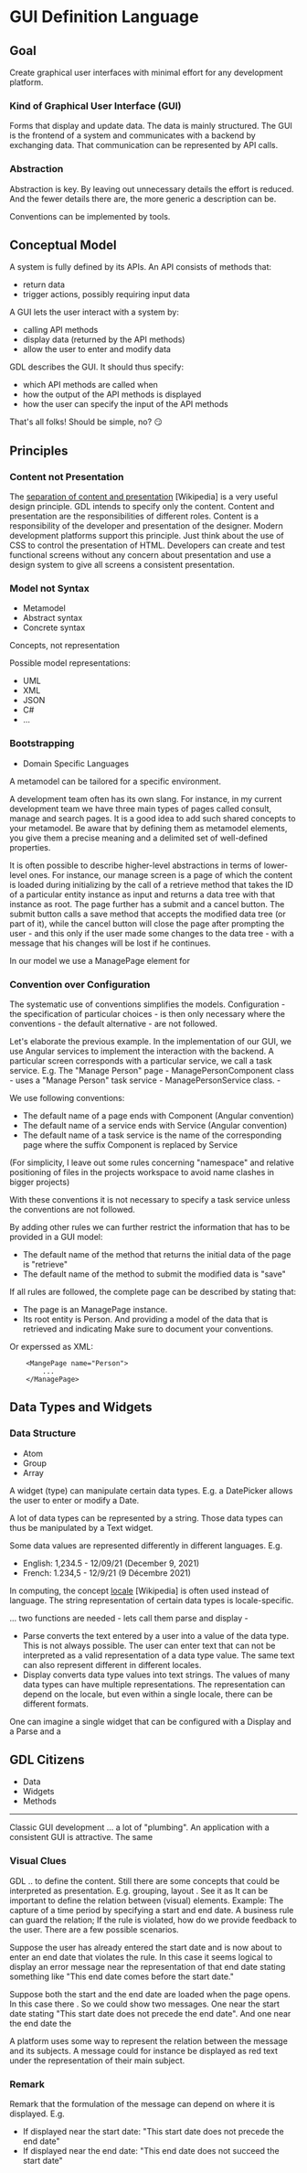 # GUI Definition Language
## Goal
Create graphical user interfaces with minimal effort for any development platform.

### Kind of Graphical User Interface (GUI)
Forms that display and update data. The data is mainly structured. 
The GUI is the frontend of a system and communicates with a backend by exchanging data. That communication can be represented by API calls.

### Abstraction
Abstraction is key. By leaving out unnecessary details the effort is reduced. And the fewer details there are, the more generic a description can be.

Conventions can be implemented by tools.

## Conceptual Model
A system is fully defined by its APIs.
An API consists of methods that:
- return data
- trigger actions, possibly requiring input data

A GUI lets the user interact with a system by:
- calling API methods
- display data (returned by the API methods)
- allow the user to enter and modify data

GDL describes the GUI. It should thus specify:
- which API methods are called when
- how the output of the API methods is displayed
- how the user can specify the input of the API methods

That's all folks! Should be simple, no? :smirk:

## Principles

### Content not Presentation
The [separation of content and presentation](https://en.wikipedia.org/wiki/Separation_of_content_and_presentation) [Wikipedia] is a very useful design principle. GDL intends to specify only the content. Content and presentation are the responsibilities of different roles. Content is a responsibility of the developer and presentation of the designer.
Modern development platforms support this principle. Just think about the use of CSS to control the presentation of HTML. Developers can create and test functional screens without any concern about presentation and use a design system to give all screens a consistent presentation.

### Model not Syntax
- Metamodel
- Abstract syntax
- Concrete syntax

Concepts, not representation

Possible model representations: 
- UML
- XML
- JSON
- C#
- ...

### Bootstrapping
- Domain Specific Languages

A metamodel can be tailored for a specific environment.

A development team often has its own slang. For instance, in my current development team we have three main types of pages called consult, manage and search pages. It is a good idea to add such shared concepts to your metamodel. Be aware that by defining them as metamodel elements, you give them a precise meaning and a delimited set of well-defined properties.

It is often possible to describe higher-level abstractions in terms of lower-level ones. For instance, our manage screen is a page of which the content is loaded during initializing by the call of a retrieve method that takes the ID of a particular entity instance as input and returns a data tree with that instance as root. The page further has a submit and a cancel button. The submit button calls a save method that accepts the modified data tree (or part of it), while the cancel button will close the page after prompting the user - and this only if the user made some changes to the data tree - with a message that his changes will be lost if he continues.

In our model we use a ManagePage element for 

### Convention over Configuration
The systematic use of conventions simplifies the models.
Configuration - the specification of particular choices - is then only necessary where the conventions - the default alternative - are not followed.

Let's elaborate the previous example. In the implementation of our GUI, we use Angular services to implement the interaction with the backend. A particular screen corresponds with a particular service, we call a task service. E.g. The "Manage Person" page - ManagePersonComponent class - uses a "Manage Person" task service - ManagePersonService class. - 

We use following conventions:
- The default name of a page ends with Component (Angular convention)
- The default name of a service ends with Service (Angular convention)
- The default name of a task service is the name of the corresponding page where the suffix Component is replaced by Service

(For simplicity, I leave out some rules concerning "namespace" and relative positioning of files in the projects workspace to avoid name clashes in bigger projects)

With these conventions it is not necessary to specify a task service unless the conventions are not followed.

By adding other rules we can further restrict the information that has to be provided in a GUI model:
- The default name of the method that returns the initial data of the page is "retrieve"
- The default name of the method to submit the modified data is "save"

If all rules are followed, the complete page can be described by stating that:
- The page is an ManagePage instance.
- Its root entity is Person.
And providing a model of the data that is retrieved and indicating 
Make sure to document your conventions. 

Or experssed as XML:
```
    <MangePage name="Person">
        ...
    </ManagePage>
```

## Data Types and Widgets
### Data Structure
- Atom
- Group
- Array

A widget (type) can manipulate certain data types. E.g. a DatePicker allows the user to enter or modify a Date.

A lot of data types can be represented by a string. Those data types can thus be manipulated by a Text widget.

Some data values are represented differently in different languages. E.g. 
- English: 1,234.5 - 12/09/21 (December 9, 2021)
- French: 1.234,5 - 12/9/21 (9 Décembre 2021)

In computing, the concept [locale](https://en.wikipedia.org/wiki/Locale_(computer_software)) [Wikipedia] is often used instead of language. The string representation of certain data types is locale-specific. 

... two functions are needed - lets call them parse and display - 
- Parse converts the text entered by a user into a value of the data type. This is not always possible. The user can enter text that can not be interpreted as a valid representation of a data type value. The same text can also represent different in different locales.
- Display converts data type values into text strings. The values of many data types can have multiple representations. The representation can depend on the locale, but even within a single locale, there can be different formats.

One can imagine a single widget that can be configured with a Display and a Parse and a 

## GDL Citizens
- Data
- Widgets
- Methods

---
<!-- Blank lines are intenional  -->
    
<!-- Blank lines are intenional  -->
Classic GUI development ... a lot of "plumbing".
An application with a consistent GUI is attractive.
The same 
### Visual Clues

GDL .. to define the content. Still there are some concepts that could be interpreted as presentation. E.g. grouping, layout . See it as 
It can be important to define the relation between (visual) elements.
Example: The capture of a time period by specifying a start and end date. 
A business rule can guard the relation;
If the rule is violated, how do we provide feedback to the user. There are a few possible scenarios. 

Suppose the user has already entered the start date and is now about to enter an end date that violates the rule. In this case it seems logical to display an error message near the representation of that end date stating something like "This end date comes before the start date."

Suppose both the start and the end date are loaded when the page opens. In this case there . So we could show two messages. One near the start date stating "This start date does not precede the end date". And one near the end date the 

A platform uses some way to represent the relation between the message and its subjects. A message could for instance be displayed as red text under the representation of their main subject. 

### Remark
Remark that the formulation of the message can depend on where it is displayed. E.g.
- If displayed near the start date: "This start date does not precede the end date" 
- If displayed near the end date: "This end date does not succeed the start date"



